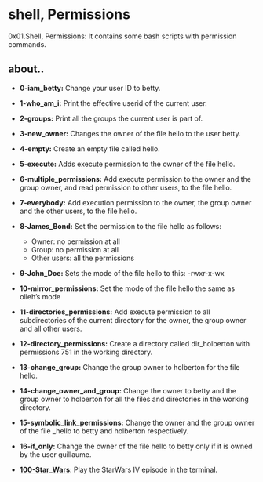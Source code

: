 # shell, Permissions

0x01.Shell, Permissions: It contains some bash scripts with permission commands.

## about..

- **0-iam_betty:** Change your user ID to betty.

- **1-who_am_i:** Print the effective userid of the current user.

- **2-groups:** Print all the groups the current user is part of.

- **3-new_owner:** Changes the owner of the file hello to the user betty.

- **4-empty:** Create an empty file called hello.

- **5-execute:** Adds execute permission to the owner of the file hello.

- **6-multiple_permissions:** Add execute permission to the owner and the group owner, and read permission to other users, to the file hello.

- **7-everybody:** Add execution permission to the owner, the group owner and the other users, to the file hello.

- **8-James_Bond:** Set the permission to the file hello as follows:
  - Owner: no permission at all
  - Group: no permission at all
  - Other users: all the permissions

- **9-John_Doe:** Sets the mode of the file hello to this: -rwxr-x-wx

- **10-mirror_permissions:** Set the mode of the file hello the same as olleh’s mode

- **11-directories_permissions:** Add execute permission to all subdirectories of the current directory for the owner, the group owner and all other users.

- **12-directory_permissions:** Create a directory called dir_holberton with permissions 751 in the working directory.

- **13-change_group:** Change the group owner to holberton for the file hello.

- **14-change_owner_and_group:** Change the owner to betty and the group owner to holberton for all the files and directories in the working directory.

- **15-symbolic_link_permissions:** Change the owner and the group owner of the file _hello to betty and holberton respectively.

- **16-if_only:** Change the owner of the file hello to betty only if it is owned by the user guillaume.

- **[100-Star_Wars](./100-Star_Wars)**: Play the StarWars IV episode in the terminal.
